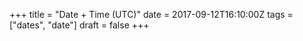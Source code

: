 +++
title = "Date + Time (UTC)"
date = 2017-09-12T16:10:00Z
tags = ["dates", "date"]
draft = false
+++
